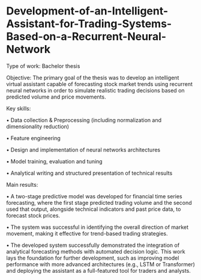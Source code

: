 # Development-of-an-Intelligent-Assistant-for-Trading-Systems-Based-on-a-Recurrent-Neural-Network

Type of work: Bachelor thesis

Objective: The primary goal of the thesis was to develop an intelligent virtual assistant capable of forecasting stock market trends using recurrent neural networks in order to simulate realistic trading decisions based on predicted volume and price movements.

Key skills:

•	Data collection & Preprocessing (including normalization and dimensionality reduction)

•	Feature engineering

•	Design and implementation of neural networks architectures

•	Model training, evaluation and tuning

•	Analytical writing and structured presentation of technical results

Main results: 

•	A two-stage predictive model was developed for financial time series forecasting, where the first stage predicted trading volume and the second used that output, alongside technical indicators and past price data, to forecast stock prices.

•	The system was successful in identifying the overall direction of market movement, making it effective for trend-based trading strategies.

•	The developed system successfully demonstrated the integration of analytical forecasting methods with automated decision logic. This work lays the foundation for further development, such as improving model performance with more advanced architectures (e.g., LSTM or Transformer) and deploying the assistant as a full-featured tool for traders and analysts.
